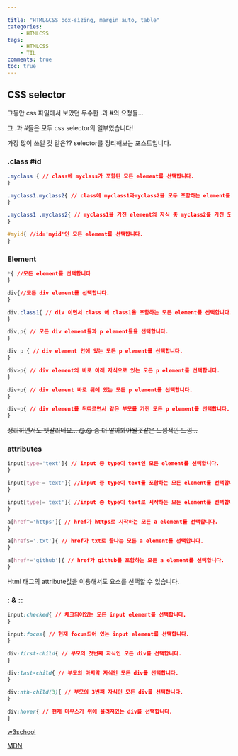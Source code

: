 ```yaml
---

title: "HTML&CSS box-sizing, margin auto, table"
categories:
    - HTMLCSS
tags:
    - HTMLCSS
    - TIL
comments: true
toc: true
---
```


## CSS selector

[w3school]: https://www.w3schools.com/cssref/css_selectors.asp

[MDN]: https://developer.mozilla.org/ko/docs/Web/CSS/CSS_Selectors

그동안 css 파일에서 보았던 무수한 .과 #의 요청들...  

그 .과 #들은 모두 css selector의 일부였습니다!

가장 많이 쓰일 것 같은?? selector를 정리해보는 포스트입니다.



### .class   #id

```css
.myclass { // class에 myclass가 포함된 모든 element를 선택합니다.
}

.myclass1.myclass2{ // class에 myclass1과myclass2을 모두 포함하는 element를 선택합니다.
}

.myclass1 .myclass2{ // myclass1을 가진 element의 자식 중 myclass2를 가진 모든element를 선택합니다.
}

#myid{ //id='myid'인 모든 element를 선택합니다.
}
```



### Element

```css
*{ //모든 element를 선택합니다
}

div{//모든 div element를 선택합니다.
}

div.class1{ // div 이면서 class 에 class1을 포함하는 모든 element를 선택합니다.
}

div,p{ // 모든 div element들과 p element들을 선택합니다.
}

div p { // div element 안에 있는 모든 p element를 선택합니다.
}

div>p{ // div element의 바로 아래 자식으로 있는 모든 p element를 선택합니다.
}

div+p{ // div element 바로 뒤에 있는 모든 p element를 선택합니다.
}

div~p{ // div element를 뒤따르면서 같은 부모를 가진 모든 p element를 선택합니다.
}
```

~~정리하면서도 헷갈리네요... @.@ 좀 더 알아봐야될것같은 느낌적인 느낌...~~



### attributes

```css
input[type='text']{ // input 중 type이 text인 모든 element를 선택합니다.
}

input[type~='text']{ //input 중 type이 text를 포함하는 모든 element를 선택합니다.
}

input[type|='text']{ //input 중 type이 text로 시작하는 모든 element를 선택합니다.
}

a[href^='https']{ // href가 https로 시작하는 모든 a element를 선택합니다.
}

a[href$='.txt']{ // href가 txt로 끝나는 모든 a element를 선택합니다.
}

a[href*='github']{ // href가 github를 포함하는 모든 a element를 선택합니다.
}
```

Html  태그의  attribute값을 이용해서도 요소를 선택할 수 있습니다.

### : & ::

```css
input:checked{ // 체크되어있는 모든 input element를 선택합니다.
}

input:focus{ // 현재 focus되어 있는 input element를 선택합니다.
}

div:first-child{ // 부모의 첫번째 자식인 모든 div를 선택합니다.
}

div:last-child{ // 부모의 마지막 자식인 모든 div를 선택합니다.
}

div:nth-child(3){ // 부모의 3번째 자식인 모든 div를 선택합니다.
}

div:hover{ // 현재 마우스가 위에 올려져있는 div를 선택합니다.
}
```









[w3school]

[MDN]